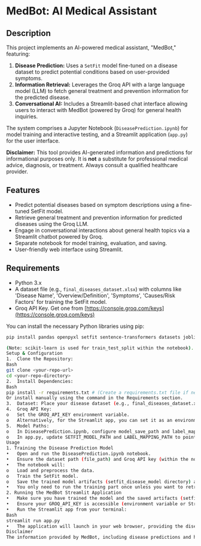 # MedBot: AI Medical Assistant

## Description

This project implements an AI-powered medical assistant, "MedBot," featuring:

1.  **Disease Prediction:** Uses a `SetFit` model fine-tuned on a disease dataset to predict potential conditions based on user-provided symptoms.
2.  **Information Retrieval:** Leverages the Groq API with a large language model (LLM) to fetch general treatment and prevention information for the predicted disease.
3.  **Conversational AI:** Includes a Streamlit-based chat interface allowing users to interact with MedBot (powered by Groq) for general health inquiries.

The system comprises a Jupyter Notebook (`DiseasePrediction.ipynb`) for model training and interactive testing, and a Streamlit application (`app.py`) for the user interface.

**Disclaimer:** This tool provides AI-generated information and predictions for informational purposes only. It is **not** a substitute for professional medical advice, diagnosis, or treatment. Always consult a qualified healthcare provider.

## Features

* Predict potential diseases based on symptom descriptions using a fine-tuned SetFit model.
* Retrieve general treatment and prevention information for predicted diseases using the Groq LLM.
* Engage in conversational interactions about general health topics via a Streamlit chatbot powered by Groq.
* Separate notebook for model training, evaluation, and saving.
* User-friendly web interface using Streamlit.

## Requirements

* Python 3.x
* A dataset file (e.g., `final_diseases_dataset.xlsx`) with columns like 'Disease Name', 'Overview/Definition', 'Symptoms', 'Causes/Risk Factors' for training the SetFit model.
* Groq API Key. Get one from [https://console.groq.com/keys](https://console.groq.com/keys)

You can install the necessary Python libraries using pip:

```bash
pip install pandas openpyxl setfit sentence-transformers datasets joblib torch groq streamlit scikit-learn

(Note: scikit-learn is used for train_test_split within the notebook).
Setup & Configuration
1.	Clone the Repository: 
Bash
git clone <your-repo-url>
cd <your-repo-directory>
2.	Install Dependencies: 
Bash
pip install -r requirements.txt # (Create a requirements.txt file if needed)
Or install manually using the command in the Requirements section.
3.	Dataset: Place your disease dataset (e.g., final_diseases_dataset.xlsx) in a location accessible by the training script (DiseasePrediction.ipynb). Update the file_path variable within the notebook accordingly.
4.	Groq API Key: 
o	Set the GROQ_API_KEY environment variable.
o	Alternatively, for the Streamlit app, you can set it as an environment variable or use Streamlit secrets ([groq] GROQ_API_KEY = 'YOUR_API_KEY').
5.	Model Paths: 
o	In DiseasePrediction.ipynb, configure model_save_path and label_mapping_save_path to your desired locations.
o	In app.py, update SETFIT_MODEL_PATH and LABEL_MAPPING_PATH to point to the directories/files where the trained SetFit model and label mapping will be saved by the notebook (or are saved, if already trained). Ensure these paths match between the notebook and the app.
Usage
1. Training the Disease Prediction Model
•	Open and run the DiseasePrediction.ipynb notebook.
•	Ensure the dataset path (file_path) and Groq API key (within the notebook or as env variable) are correctly set.
•	The notebook will: 
o	Load and preprocess the data.
o	Train the SetFit model.
o	Save the trained model artifacts (setfit_disease_model directory) and the label mapping (disease_label_mapping.pkl) to the paths specified in the configuration section of the notebook.
•	You only need to run the training part once unless you want to retrain the model. The notebook includes logic to skip training if model artifacts are found.
2. Running the MedBot Streamlit Application
•	Make sure you have trained the model and the saved artifacts (setfit_disease_model, disease_label_mapping.pkl) exist at the locations specified in app.py (SETFIT_MODEL_PATH, LABEL_MAPPING_PATH).
•	Ensure your GROQ_API_KEY is accessible (environment variable or Streamlit secrets).
•	Run the Streamlit app from your terminal: 
Bash
streamlit run app.py
•	The application will launch in your web browser, providing the disease prediction tool and the MedBot chat interface.
Disclaimer
The information provided by MedBot, including disease predictions and health-related chat responses, is generated by AI models for informational purposes only. It is not intended as a substitute for professional medical advice, diagnosis, or treatment. Always seek the advice of your physician or other qualified health provider with any questions you may have regarding a medical condition. Never disregard professional medical advice or delay in seeking it because of information obtained from this application.   

